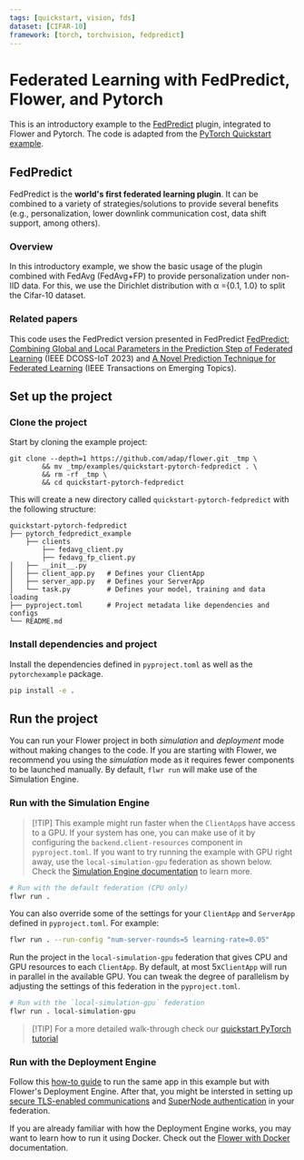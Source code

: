 ```yaml
---
tags: [quickstart, vision, fds]
dataset: [CIFAR-10]
framework: [torch, torchvision, fedpredict]
---
```


# Federated Learning with FedPredict, Flower, and Pytorch

This is an introductory example to the [FedPredict](https://github.com/claudiocapanema/fedpredict) plugin, integrated to Flower and Pytorch. The code is adapted from the [PyTorch Quickstart example](https://github.com/adap/flower/tree/main/examples/quickstart-pytorch).

## FedPredict

FedPredict is the **world's first federated learning plugin**.
It can be combined to a variety of strategies/solutions to provide several benefits (e.g., personalization, lower downlink communication cost, data shift support, among others). 

### Overview

In this introductory example, we show the basic usage of the plugin combined with FedAvg (FedAvg+FP) to provide personalization under non-IID data. For this, we use the Dirichlet distribution with α
={0.1, 1.0} to split the Cifar-10 dataset.

### Related papers

This code uses the FedPredict version presented in FedPredict [FedPredict: Combining Global and Local Parameters in the Prediction Step of Federated Learning](https://ieeexplore.ieee.org/abstract/document/10257293) (IEEE DCOSS-IoT 2023) and [A Novel Prediction Technique for Federated Learning](https://ieeexplore.ieee.org/abstract/document/10713874) (IEEE Transactions on Emerging Topics).

## Set up the project

### Clone the project

Start by cloning the example project:

```shell
git clone --depth=1 https://github.com/adap/flower.git _tmp \
        && mv _tmp/examples/quickstart-pytorch-fedpredict . \
        && rm -rf _tmp \
        && cd quickstart-pytorch-fedpredict
```

This will create a new directory called `quickstart-pytorch-fedpredict` with the following structure:

```shell
quickstart-pytorch-fedpredict
├── pytorch_fedpredict_example
    ├── clients
        ├── fedavg_client.py
        ├── fedavg_fp_client.py
│   ├── __init__.py
│   ├── client_app.py   # Defines your ClientApp
│   ├── server_app.py   # Defines your ServerApp
│   └── task.py         # Defines your model, training and data loading
├── pyproject.toml      # Project metadata like dependencies and configs
└── README.md
```

### Install dependencies and project

Install the dependencies defined in `pyproject.toml` as well as the `pytorchexample` package.

```bash
pip install -e .
```

## Run the project

You can run your Flower project in both _simulation_ and _deployment_ mode without making changes to the code. If you are starting with Flower, we recommend you using the _simulation_ mode as it requires fewer components to be launched manually. By default, `flwr run` will make use of the Simulation Engine.

### Run with the Simulation Engine

> \[!TIP\]
> This example might run faster when the `ClientApp`s have access to a GPU. If your system has one, you can make use of it by configuring the `backend.client-resources` component in `pyproject.toml`. If you want to try running the example with GPU right away, use the `local-simulation-gpu` federation as shown below. Check the [Simulation Engine documentation](https://flower.ai/docs/framework/how-to-run-simulations.html) to learn more.

```bash
# Run with the default federation (CPU only)
flwr run .
```

You can also override some of the settings for your `ClientApp` and `ServerApp` defined in `pyproject.toml`. For example:

```bash
flwr run . --run-config "num-server-rounds=5 learning-rate=0.05"
```

Run the project in the `local-simulation-gpu` federation that gives CPU and GPU resources to each `ClientApp`. By default, at most 5x`ClientApp` will run in parallel in the available GPU. You can tweak the degree of parallelism by adjusting the settings of this federation in the `pyproject.toml`.

```bash
# Run with the `local-simulation-gpu` federation
flwr run . local-simulation-gpu
```

> \[!TIP\]
> For a more detailed walk-through check our [quickstart PyTorch tutorial](https://flower.ai/docs/framework/tutorial-quickstart-pytorch.html)

### Run with the Deployment Engine

Follow this [how-to guide](https://flower.ai/docs/framework/how-to-run-flower-with-deployment-engine.html) to run the same app in this example but with Flower's Deployment Engine. After that, you might be intersted in setting up [secure TLS-enabled communications](https://flower.ai/docs/framework/how-to-enable-tls-connections.html) and [SuperNode authentication](https://flower.ai/docs/framework/how-to-authenticate-supernodes.html) in your federation.

If you are already familiar with how the Deployment Engine works, you may want to learn how to run it using Docker. Check out the [Flower with Docker](https://flower.ai/docs/framework/docker/index.html) documentation.
